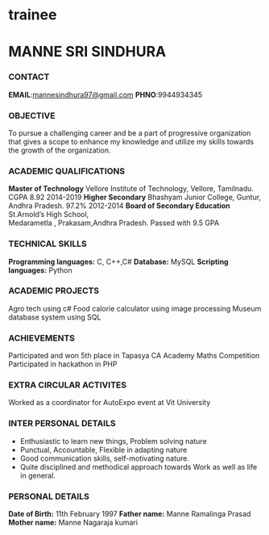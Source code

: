 # trainee
# MANNE SRI SINDHURA #

### CONTACT ###
**EMAIL**:mannesindhura97@gmail.com
**PHNO**:9944934345
### OBJECTIVE ###
To pursue a challenging career and be a part of progressive organization that gives a scope to enhance my knowledge and utilize my skills towards the growth of the organization.
### ACADEMIC QUALIFICATIONS ###
**Master of Technology**
Vellore Institute of Technology,
Vellore, Tamilnadu. 
CGPA 8.92
2014-2019
**Higher Secondary**
Bhashyam Junior College,
Guntur, Andhra Pradesh.
97.2% 
2012-2014
**Board of Secondary Education**
St.Arnold’s High School,  
Medarametla ,
Prakasam,Andhra Pradesh.
Passed with 9.5 GPA
### TECHNICAL SKILLS ###
**Programming languages:** C, C++,C#
**Database:** MySQL
**Scripting languages:** Python
### ACADEMIC PROJECTS ###
Agro tech using c#
Food calorie calculator using image processing
Museum database system using SQL
### ACHIEVEMENTS ###
Participated and won 5th place in Tapasya CA Academy Maths Competition
Participated in hackathon in PHP 
### EXTRA CIRCULAR ACTIVITES ###
Worked as a coordinator for AutoExpo event at  Vit University
### INTER PERSONAL DETAILS ###
- Enthusiastic to learn new things, Problem solving nature
- Punctual,  Accountable, Flexible in adapting nature
- Good communication skills, self-motivating nature.
- Quite disciplined and methodical approach towards Work as well as life in general.
### PERSONAL DETAILS ###
**Date of Birth:** 11th  February  1997
**Father name:** Manne Ramalinga Prasad
**Mother name:** Manne Nagaraja kumari



